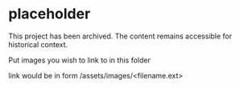 # placeholder
This project has been archived. The content remains accessible for historical context.

Put images you wish to link to in this folder

link would be in form /assets/images/<filename.ext>
